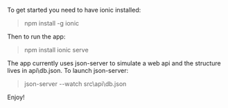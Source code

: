 To get started you need to have ionic installed:

> npm install -g ionic

Then to run the app:

> npm install
> ionic serve

The app currently uses json-server to simulate a web api and the structure lives in api\db.json.  To launch json-server:

> json-server --watch src\api\db.json

Enjoy!